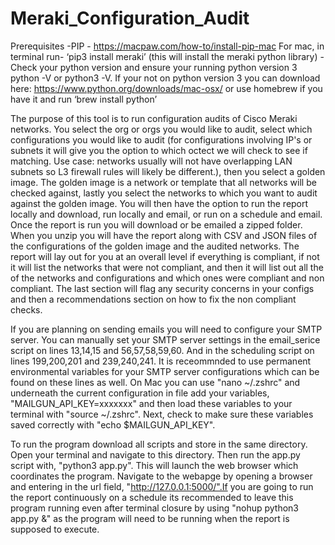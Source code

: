 # Meraki_Configuration_Audit

Prerequisites -PIP - https://macpaw.com/how-to/install-pip-mac For mac, in terminal run- ‘pip3 install meraki’ (this will install the meraki python library) -Check your python version and ensure your running python version 3 python -V or python3 -V. If your not on python version 3 you can download here: https://www.python.org/downloads/mac-osx/ or use homebrew if you have it and run ‘brew install python’

The purpose of this tool is to run configuration audits of Cisco Meraki networks. You select the org or orgs you would like to audit, select which configurations you would like to audit (for configurations involving IP's or subnets it will give you the option to which octect we will check to see if matching. Use case: networks usually will not have overlapping LAN subnets so L3 firewall rules will likely be different.), then you select a golden image. The golden image is a network or template that all networks will be checked against, lastly you select the networks to which you want to audit against the golden image. You will then have the option to run the report locally and download, run locally and email, or run on a schedule and email. Once the report is run you will download or be emailed a zipped folder. When you unzip you will have the report along with CSV and JSON files of the configurations of the golden image and the audited networks. The report will lay out for you at an overall level if everything is compliant, if not it will list the networks that were not compliant, and then it will list out all the of the networks and configurations and which ones were compliant and non compliant. The last section will flag any security concerns in your configs and then a recommendations section on how to fix the non compliant checks.

If you are planning on sending emails you will need to configure your SMTP server. You can manually set your SMTP server settings in the email_serice script on lines 13,14,15 and 56,57,58,59,60. And in the scheduling script on lines 199,200,201 and 239,240,241.
It is receommnded to use permanent environmental variables for your SMTP server configurations which can be found on these lines as well.
On Mac you can use "nano ~/.zshrc" and underneath the current configuration in file add your variables, "MAILGUN_API_KEY=xxxxxxx" and then load these variables to your terminal with "source ~/.zshrc". Next, check to make sure these variables saved correctly with "echo $MAILGUN_API_KEY".


To run the program download all scripts and store in the same directory. Open your terminal and navigate to this directory. Then run the app.py script with, "python3 app.py". This will launch the web browser which coordinates the program. Navigate to the webapge by opening a browser and entering in the url field, "http://127.0.0.1:5000/".If you are going to run the report continuously on a schedule its recommended to leave this program running even after terminal closure by using "nohup python3 app.py &" as the program will need to be running when the report is supposed to execute.
